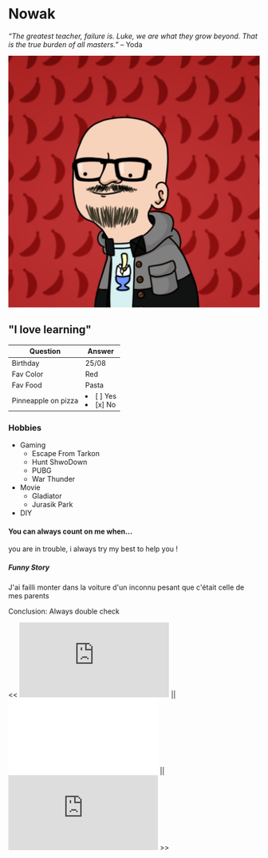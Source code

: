  # Nowak

*“The greatest teacher, failure is. Luke, we are what they grow beyond.
That is the true burden of all masters.”* – Yoda

![Profil Picture](/Wankul.png "Profile Pic")

## "I love learning"

| Question | Answer |
| ------ | ------ |
| Birthday | 25/08 |
| Fav Color | Red |
| Fav Food | Pasta |
| Pinneapple on pizza | <lu><li> [ ] Yes</li> <li> [x] No </li></lu> |

### Hobbies

* Gaming
	* Escape From Tarkon
	* Hunt ShwoDown
	* PUBG
	* War Thunder
* Movie
	* Gladiator
	* Jurasik Park
* DIY

#### You can always count on me when...

you are in trouble, i always try my best to help you !

##### Funny Story

J'ai failli monter dans la voiture d'un inconnu 
pesant que c'était celle de mes parents

Conclusion: Always double check

<< ![previous](https://github.com/PREVIOUS_STUDENT/markdown-challenge/README.md) || ![Antoine Nowak](git@github.com:Tatooine93/markdown-challenge.git/README.md) || ![next](https://github.com/NEXT_STUDENT/markdown-challenge/README.md) >>
